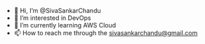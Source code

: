 - 👋 Hi, I’m @SivaSankarChandu
- 👀 I’m interested in DevOps
- 🌱 I’m currently learning AWS Cloud
- 📫 How to reach me through the sivasankarchandu@gmail.com

<!---
SivaSankarChandu/SivaSankarChandu is a ✨ special ✨ repository because its `README.md` (this file) appears on your GitHub profile.
You can click the Preview link to take a look at your changes.
--->
